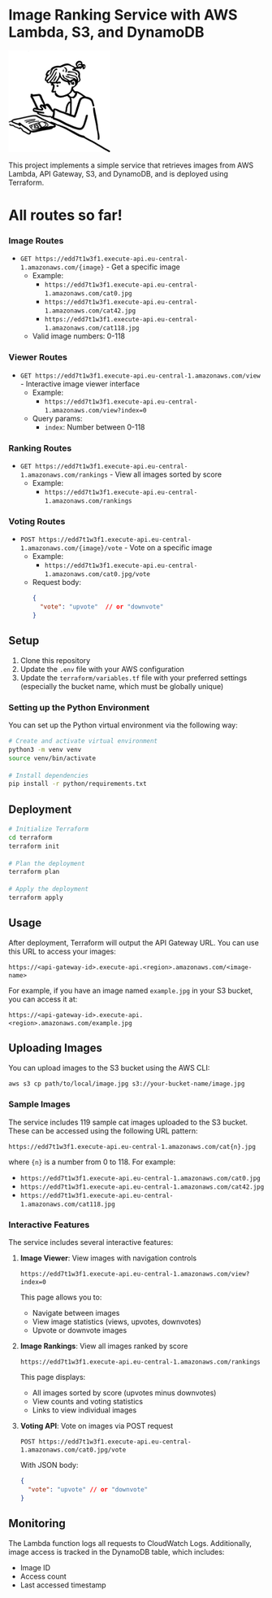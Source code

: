 # Image Ranking Service with AWS Lambda, S3, and DynamoDB

<img src="/readme-stuff/image_ranker.png" alt="Project Image" width="200" height="200" />

This project implements a simple service that retrieves images from AWS Lambda, API Gateway, S3, and DynamoDB, and is deployed using Terraform.

# All routes so far!

### Image Routes
- `GET https://edd7t1w3f1.execute-api.eu-central-1.amazonaws.com/{image}` - Get a specific image
  - Example: 
    - `https://edd7t1w3f1.execute-api.eu-central-1.amazonaws.com/cat0.jpg`
    - `https://edd7t1w3f1.execute-api.eu-central-1.amazonaws.com/cat42.jpg`
    - `https://edd7t1w3f1.execute-api.eu-central-1.amazonaws.com/cat118.jpg`
  - Valid image numbers: 0-118

### Viewer Routes
- `GET https://edd7t1w3f1.execute-api.eu-central-1.amazonaws.com/view` - Interactive image viewer interface
  - Example: 
    - `https://edd7t1w3f1.execute-api.eu-central-1.amazonaws.com/view?index=0`
  - Query params:
    - `index`: Number between 0-118

### Ranking Routes
- `GET https://edd7t1w3f1.execute-api.eu-central-1.amazonaws.com/rankings` - View all images sorted by score
  - Example: 
    - `https://edd7t1w3f1.execute-api.eu-central-1.amazonaws.com/rankings`

### Voting Routes
- `POST https://edd7t1w3f1.execute-api.eu-central-1.amazonaws.com/{image}/vote` - Vote on a specific image
  - Example: 
    - `https://edd7t1w3f1.execute-api.eu-central-1.amazonaws.com/cat0.jpg/vote`
  - Request body:
    ```json
    {
      "vote": "upvote"  // or "downvote"
    }
    ```

## Setup

1. Clone this repository
2. Update the `.env` file with your AWS configuration
3. Update the `terraform/variables.tf` file with your preferred settings (especially the bucket name, which must be globally unique)

### Setting up the Python Environment

You can set up the Python virtual environment via the following way:


```bash
# Create and activate virtual environment
python3 -m venv venv
source venv/bin/activate

# Install dependencies
pip install -r python/requirements.txt
```


## Deployment

```bash
# Initialize Terraform
cd terraform
terraform init

# Plan the deployment
terraform plan

# Apply the deployment
terraform apply
```

## Usage

After deployment, Terraform will output the API Gateway URL. You can use this URL to access your images:

```
https://<api-gateway-id>.execute-api.<region>.amazonaws.com/<image-name>
```

For example, if you have an image named `example.jpg` in your S3 bucket, you can access it at:

```
https://<api-gateway-id>.execute-api.<region>.amazonaws.com/example.jpg
```

## Uploading Images

You can upload images to the S3 bucket using the AWS CLI:

```bash
aws s3 cp path/to/local/image.jpg s3://your-bucket-name/image.jpg
```

### Sample Images

The service includes 119 sample cat images uploaded to the S3 bucket. These can be accessed using the following URL pattern:

```
https://edd7t1w3f1.execute-api.eu-central-1.amazonaws.com/cat{n}.jpg
```

where `{n}` is a number from 0 to 118. For example:
- `https://edd7t1w3f1.execute-api.eu-central-1.amazonaws.com/cat0.jpg`
- `https://edd7t1w3f1.execute-api.eu-central-1.amazonaws.com/cat42.jpg`
- `https://edd7t1w3f1.execute-api.eu-central-1.amazonaws.com/cat118.jpg`

### Interactive Features

The service includes several interactive features:

1. **Image Viewer**: View images with navigation controls
   ```
   https://edd7t1w3f1.execute-api.eu-central-1.amazonaws.com/view?index=0
   ```
   This page allows you to:
   - Navigate between images
   - View image statistics (views, upvotes, downvotes)
   - Upvote or downvote images

2. **Image Rankings**: View all images ranked by score
   ```
   https://edd7t1w3f1.execute-api.eu-central-1.amazonaws.com/rankings
   ```
   This page displays:
   - All images sorted by score (upvotes minus downvotes)
   - View counts and voting statistics
   - Links to view individual images

3. **Voting API**: Vote on images via POST request
   ```
   POST https://edd7t1w3f1.execute-api.eu-central-1.amazonaws.com/cat0.jpg/vote
   ```
   With JSON body:
   ```json
   {
     "vote": "upvote" // or "downvote"
   }
   ```

## Monitoring

The Lambda function logs all requests to CloudWatch Logs. Additionally, image access is tracked in the DynamoDB table, which includes:

- Image ID
- Access count
- Last accessed timestamp
